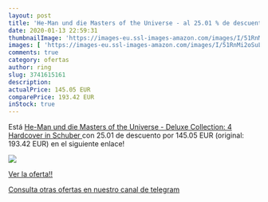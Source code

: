 ```yaml
---
layout: post
title: 'He-Man und die Masters of the Universe - al 25.01 % de descuento'
date: 2020-01-13 22:59:31
thumbnailImage: 'https://images-eu.ssl-images-amazon.com/images/I/51RnMi2oSuL._SL200_.jpg'
images: [ 'https://images-eu.ssl-images-amazon.com/images/I/51RnMi2oSuL._SL200_.jpg' ]
comments: true
category: ofertas
author: ring
slug: 3741615161
description:
actualPrice: 145.05 EUR
comparePrice: 193.42 EUR
inStock: true
---
```


Está [He-Man und die Masters of the Universe - Deluxe Collection:  4 Hardcover in Schuber ](https://www.amazon.es/dp/3741615161/?tag=redken-21) con 25.01 de descuento por 145.05 EUR (original: 193.42 EUR) en el siguiente enlace!

[![](https://images-eu.ssl-images-amazon.com/images/I/51RnMi2oSuL._SL200_.jpg)](https://www.amazon.es/dp/3741615161/?tag=redken-21)

[Ver la oferta!!](https://www.amazon.es/dp/3741615161/?tag=redken-21)

[Consulta otras ofertas en nuestro canal de telegram](https://t.me/s/ofertas25)
